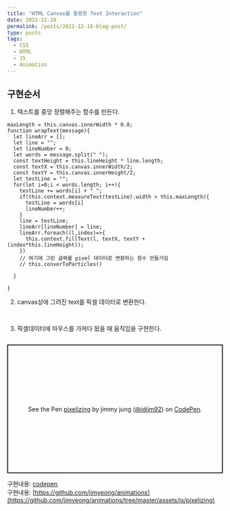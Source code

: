 ```yaml
---
title: "HTML Canvas를 활용한 Text Interaction"
date: 2022-12-18
permalink: /posts/2022-12-18-blog-post/
type: posts
tags:
  - CSS
  - HTML
  - JS
  - Animation
---
```


## 구현순서

1. 텍스트를 중앙 정렬해주는 함수를 만든다.

```
maxLength = this.canvas.innerWidth * 0.8;
function wrapText(message){
  let lineArr = [];
  let line = "";
  let lineNumber = 0;
  let words = message.split(" ");
  const textHeight = this.lineHeight * line.length;
  const textX = this.canvas.innerWidth/2;
  const textY = this.canvas.innerHeight/2;
  let testLine = "";
  for(let i=0;i < words.length; i++){
    testLine += words[i] + " ";
    if(this.context.measureText(testLine).width > this.maxLength){
      testLine = words[i]
      lineNumber++;
    }
    line = testLine;
    lineArr[lineNumber] = line;
    lineArr.foreach((l,index)=>{
      this.context.fillText(l, textX, textY + (index*this.lineHeight));
    })
    // 여기에 그린 글짜를 pixel 데이터로 변환하는 함수 만들거임
    // this.converToParticles()

  }

}
```

2. canvas상에 그려진 text를 픽셀 데이터로 변환한다.

```


```

3. 픽셀데이터에 마우스를 가져다 됬을 때 움직임을 구현한다.

```

```

<p class="codepen" data-height="300" data-theme-id="dark" data-default-tab="js,result" data-slug-hash="VwdgpMj" data-user="idjjm92" style="height: 300px; box-sizing: border-box; display: flex; align-items: center; justify-content: center; border: 2px solid; margin: 1em 0; padding: 1em;">
  <span>See the Pen <a href="https://codepen.io/idjjm92/pen/VwdgpMj">
  pixelizing</a> by jimmy jung (<a href="https://codepen.io/idjjm92">@idjjm92</a>)
  on <a href="https://codepen.io">CodePen</a>.</span>
</p>
<script async src="https://cpwebassets.codepen.io/assets/embed/ei.js"></script>

구현내용: [codepen](https://codepen.io/idjjm92/pen/VwdgpMj)
<br/>
구현내용: [https://github.com/jimyeong/animations](https://github.com/jimyeong/animations/tree/master/assets/js/pixelizing)
